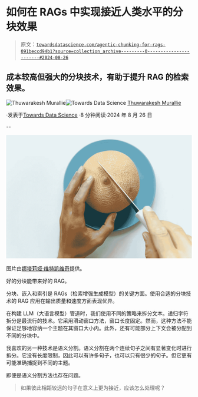 # 如何在 RAGs 中实现接近人类水平的分块效果

> 原文：[`towardsdatascience.com/agentic-chunking-for-rags-091beccd94b1?source=collection_archive---------0-----------------------#2024-08-26`](https://towardsdatascience.com/agentic-chunking-for-rags-091beccd94b1?source=collection_archive---------0-----------------------#2024-08-26)

## 成本较高但强大的分块技术，有助于提升 RAG 的检索效果。

[](https://thuwarakesh.medium.com/?source=post_page---byline--091beccd94b1--------------------------------)![Thuwarakesh Murallie](https://thuwarakesh.medium.com/?source=post_page---byline--091beccd94b1--------------------------------)[](https://towardsdatascience.com/?source=post_page---byline--091beccd94b1--------------------------------)![Towards Data Science](https://towardsdatascience.com/?source=post_page---byline--091beccd94b1--------------------------------) [Thuwarakesh Murallie](https://thuwarakesh.medium.com/?source=post_page---byline--091beccd94b1--------------------------------)

·发表于[Towards Data Science](https://towardsdatascience.com/?source=post_page---byline--091beccd94b1--------------------------------) ·8 分钟阅读·2024 年 8 月 26 日

--

![](img/82aba3e7f7d96c5ab42e2324773c1286.png)

图片由[娜塔莉娅·维特凯维奇](https://www.pexels.com/photo/a-person-cutting-melon-4772957/)提供。

好的分块能带来好的 RAG。

分块、嵌入和索引是 RAGs（检索增强生成模型）的关键方面。使用合适的分块技术的 RAG 应用在输出质量和速度方面表现优异。

在构建 LLM（大语言模型）管道时，我们使用不同的策略来拆分文本。递归字符拆分是最流行的技术。它采用滑动窗口方法，窗口长度固定。然而，这种方法不能保证足够地容纳一个主题在其窗口大小内。此外，还有可能部分上下文会被分配到不同的分块中。

我喜欢的另一种技术是语义分割。语义分割在两个连续句子之间有显著变化时进行拆分。它没有长度限制，因此可以有许多句子，也可以只有很少的句子。但它更有可能准确捕捉到不同的主题。

即便是语义分割方法也存在问题。

> 如果彼此相距较远的句子在意义上更为接近，应该怎么处理呢？
